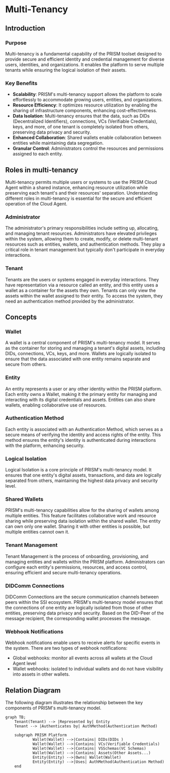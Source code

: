 # Multi-Tenancy

## Introduction

### Purpose

Multi-tenancy is a fundamental capability of the PRISM toolset designed to provide secure and efficient identity and credential management for diverse users, identities, and organizations. It enables the platform to serve multiple tenants while ensuring the logical isolation of their assets.

### Key Benefits

- **Scalability**: PRISM's multi-tenancy support allows the platform to scale effortlessly to accommodate growing users, entities, and organizations.
- **Resource Efficiency**: It optimizes resource utilization by enabling the sharing of infrastructure components, enhancing cost-effectiveness.
- **Data Isolation**: Multi-tenancy ensures that the data, such as DIDs (Decentralized Identifiers), connections, VCs (Verifiable Credentials), keys, and more, of one tenant is completely isolated from others, preserving data privacy and security.
- **Enhanced Collaboration**: Shared wallets enable collaboration between entities while maintaining data segregation.
- **Granular Control**: Administrators control the resources and permissions assigned to each entity.

## Roles in multi-tenancy

Multi-tenancy permits multiple users or systems to use the PRISM Cloud Agent within a shared instance, enhancing resource utilization while preserving each tenant's and their resources' separation. Understanding different roles in multi-tenancy is essential for the secure and efficient operation of the Cloud Agent.

### Administrator

The administrator's primary responsibilities include setting up, allocating, and managing tenant resources. Administrators have elevated privileges within the system, allowing them to create, modify, or delete multi-tenant resources such as entities, wallets, and authentication methods. They play a critical role in tenant management but typically don't participate in everyday interactions.

### Tenant

Tenants are the users or systems engaged in everyday interactions. They have representation via a resource called an entity, and this entity uses a wallet as a container for the assets they own. Tenants can only view the assets within the wallet assigned to their entity. To access the system, they need an authentication method provided by the administrator.

## Concepts

### Wallet

A wallet is a central component of PRISM's multi-tenancy model. It serves as the container for storing and managing a tenant's digital assets, including DIDs, connections, VCs, keys, and more. Wallets are logically isolated to ensure that the data associated with one entity remains separate and secure from others.

### Entity

An entity represents a user or any other identity within the PRISM platform. Each entity owns a Wallet, making it the primary entity for managing and interacting with its digital credentials and assets. Entities can also share wallets, enabling collaborative use of resources.

### Authentication Method

Each entity is associated with an Authentication Method, which serves as a secure means of verifying the identity and access rights of the entity. This method ensures the entity's identity is authenticated during interactions with the platform, enhancing security.

### Logical Isolation
Logical Isolation is a core principle of PRISM's multi-tenancy model. It ensures that one entity's digital assets, transactions, and data are logically separated from others, maintaining the highest data privacy and security level.

### Shared Wallets
PRISM's multi-tenancy capabilities allow for the sharing of wallets among multiple entities. This feature facilitates collaborative work and resource sharing while preserving data isolation within the shared wallet. The entity can own only one wallet. Sharing it with other entities is possible, but multiple entities cannot own it.

### Tenant Management
Tenant Management is the process of onboarding, provisioning, and managing entities and wallets within the PRISM platform. Administrators can configure each entity's permissions, resources, and access control, ensuring efficient and secure multi-tenancy operations.

### DIDComm Connections
DIDComm Connections are the secure communication channels between peers within the SSI ecosystem. PRISM's multi-tenancy model ensures that the connections of one entity are logically isolated from those of other entities, preserving data privacy and security. Based on the DID-Peer of the message recipient, the corresponding wallet processes the message.

### Webhook Notifications
Webhook notifications enable users to receive alerts for specific events in the system. There are two types of webhook notifications:
- Global webhooks: monitor all events across all wallets at the Cloud Agent level
- Wallet webhooks: isolated to individual wallets and do not have visibility into assets in other wallets.

## Relation Diagram

The following diagram illustrates the relationship between the key components of PRISM's multi-tenancy model.


```mermaid
graph TB;
    Tenant(Tenant) --> |Represented by| Entity
    Tenant --> |Authenticates by| AuthMethod(Authentication Method)

    subgraph PRISM Platform
            Wallet(Wallet) -->|Contains| DIDs(DIDs )
            Wallet(Wallet) -->|Contains| VCs(Verifiable Credentials)
            Wallet(Wallet) -->|Contains| VSSchemas(VC Schemas)
            Wallet(Wallet) -->|Contains| Assets(Other Assets...)
            Entity(Entity) -->|Owns| Wallet(Wallet)
            Entity(Entity) -->|Uses| AuthMethod(Authentication Method)
    end
```
